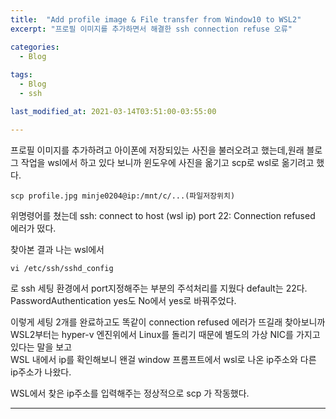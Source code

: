 ```yaml
---
title:  "Add profile image & File transfer from Window10 to WSL2"
excerpt: "프로필 이미지를 추가하면서 해결한 ssh connection refuse 오류"

categories:
  - Blog
  
tags:
  - Blog
  - ssh

last_modified_at: 2021-03-14T03:51:00-03:55:00

---
```


프로필 이미지를 추가하려고 아이폰에 저장되있는 사진을 불러오려고 했는데,원래 블로그 작업을 wsl에서 하고 있다 보니까 윈도우에 사진을 옮기고 scp로 wsl로 옮기려고 했다.  
```
scp profile.jpg minje0204@ip:/mnt/c/...(파일저장위치)  
```  
위명령어를 쳤는데 ssh: connect to host (wsl ip) port 22: Connection refused 에러가 떴다.  

찾아본 결과 나는 wsl에서  
```
vi /etc/ssh/sshd_config
```
로 ssh 세팅 환경에서 port지정해주는 부분의 주석처리를 지웠다 default는 22다.  
PasswordAuthentication yes도 No에서 yes로 바꿔주었다.  

이렇게 세팅 2개를 완료하고도 똑같이 connection refused 에러가 뜨길래
찾아보니까 WSL2부터는 hyper-v 엔진위에서 Linux를 돌리기 때문에 별도의 가상 NIC를 가지고 있다는 말을 보고  
WSL 내에서 ip를 확인해보니 왠걸 window 프롬프트에서 wsl로 나온 ip주소와 다른 ip주소가 나왔다.  

WSL에서 찾은 ip주소를 입력해주는 정상적으로 scp 가 작동했다.


  
  
  - - - 
